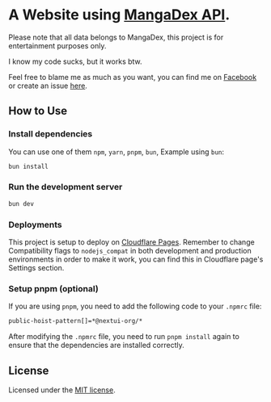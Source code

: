 # A Website using [MangaDex API](https://api.mangadex.org/docs/).
Please note that all data belongs to MangaDex, this project is for entertainment purposes only.

I know my code sucks, but it works btw.

Feel free to blame me as much as you want, you can find me on [Facebook](https://www.facebook.com/suicaodex) or create an issue [here](https://github.com/TNTKien/suicaodex/issues/new).

## How to Use

### Install dependencies

You can use one of them `npm`, `yarn`, `pnpm`, `bun`, Example using `bun`:

```bash
bun install
```

### Run the development server

```bash
bun dev
```

### Deployments
This project is setup to deploy on [Cloudflare Pages](https://pages.cloudflare.com/). Remember to change Compatibility flags to `nodejs_compat` in both development and production environments in order to make it work, you can find this in Cloudflare page's Settings section.

### Setup pnpm (optional)

If you are using `pnpm`, you need to add the following code to your `.npmrc` file:

```bash
public-hoist-pattern[]=*@nextui-org/*
```

After modifying the `.npmrc` file, you need to run `pnpm install` again to ensure that the dependencies are installed correctly.

## License

Licensed under the [MIT license](https://github.com/nextui-org/next-app-template/blob/main/LICENSE).
